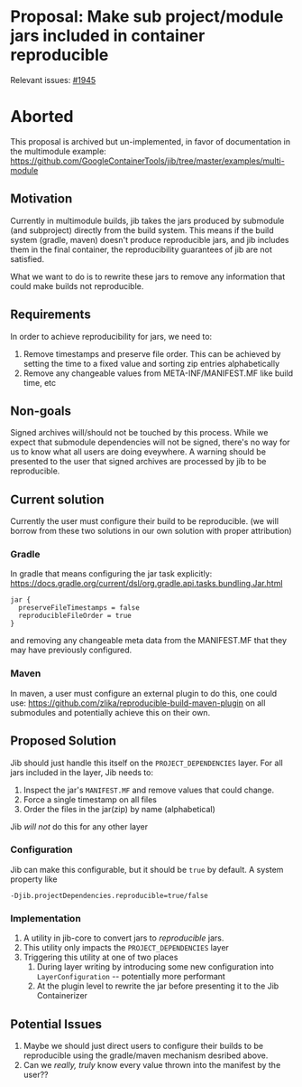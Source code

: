 # Proposal: Make sub project/module jars included in container reproducible

Relevant issues: [#1945](https://github.com/GoogleContainerTools/jib/issues/1945)

# Aborted
This proposal is archived but un-implemented, in favor of documentation in the
multimodule example:
https://github.com/GoogleContainerTools/jib/tree/master/examples/multi-module

## Motivation

Currently in multimodule builds, jib takes the jars produced by submodule (and subproject) directly from
the build system. This means if the build system (gradle, maven) doesn't produce reproducible jars, and
jib includes them in the final container, the reproducibility guarantees of jib are not satisfied.

What we want to do is to rewrite these jars to remove any information that could make builds not reproducible.

## Requirements

In order to achieve reproducibility for jars, we need to:
1. Remove timestamps and preserve file order. This can be achieved by setting the time to a fixed value
   and sorting zip entries alphabetically
2. Remove any changeable values from META-INF/MANIFEST.MF like build time, etc

## Non-goals

Signed archives will/should not be touched by this process. While we expect that submodule dependencies will
not be signed, there's no way for us to know what all users are doing eveywhere. A warning should be presented
to the user that signed archives are processed by jib to be reproducible.

## Current solution

Currently the user must configure their build to be reproducible. (we will borrow from these two solutions in our own solution with
proper attribution)

### Gradle
In gradle that means configuring the jar task explicitly: https://docs.gradle.org/current/dsl/org.gradle.api.tasks.bundling.Jar.html

```
jar {
  preserveFileTimestamps = false
  reproducibleFileOrder = true
}
```
and removing any changeable meta data from the MANIFEST.MF that they may have previously configured.

### Maven

In maven, a user must configure an external plugin to do this, one could use: https://github.com/zlika/reproducible-build-maven-plugin
on all submodules and potentially achieve this on their own.

## Proposed Solution

Jib should just handle this itself on the `PROJECT_DEPENDENCIES` layer. For all jars included in the layer, Jib needs to:

1. Inspect the jar's `MANIFEST.MF` and remove values that could change.
2. Force a single timestamp on all files
3. Order the files in the jar(zip) by name (alphabetical)

Jib *will not* do this for any other layer

### Configuration

Jib can make this configurable, but it should be `true` by default. A system property like

```
-Djib.projectDependencies.reproducible=true/false
```

### Implementation

1. A utility in jib-core to convert jars to *reproducible* jars.
1. This utility only impacts the `PROJECT_DEPENDENCIES` layer
1. Triggering this utility at one of two places
    1. During layer writing by introducing some new configuration into `LayerConfiguration` -- potentially more performant
    1. At the plugin level to rewrite the jar before presenting it to the Jib Containerizer

## Potential Issues

1. Maybe we should just direct users to configure their builds to be reproducible using the gradle/maven mechanism desribed above.
2. Can we *really, truly* know every value thrown into the manifest by the user??
